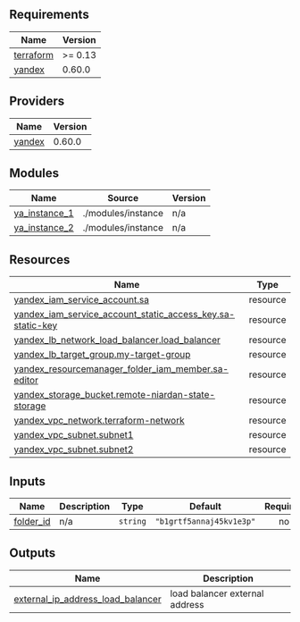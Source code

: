 <!-- BEGIN_TF_DOCS -->
## Requirements

| Name | Version |
|------|---------|
| <a name="requirement_terraform"></a> [terraform](#requirement\_terraform) | >= 0.13 |
| <a name="requirement_yandex"></a> [yandex](#requirement\_yandex) | 0.60.0 |

## Providers

| Name | Version |
|------|---------|
| <a name="provider_yandex"></a> [yandex](#provider\_yandex) | 0.60.0 |

## Modules

| Name | Source | Version |
|------|--------|---------|
| <a name="module_ya_instance_1"></a> [ya\_instance\_1](#module\_ya\_instance\_1) | ./modules/instance | n/a |
| <a name="module_ya_instance_2"></a> [ya\_instance\_2](#module\_ya\_instance\_2) | ./modules/instance | n/a |

## Resources

| Name | Type |
|------|------|
| [yandex_iam_service_account.sa](https://registry.terraform.io/providers/yandex-cloud/yandex/0.60.0/docs/resources/iam_service_account) | resource |
| [yandex_iam_service_account_static_access_key.sa-static-key](https://registry.terraform.io/providers/yandex-cloud/yandex/0.60.0/docs/resources/iam_service_account_static_access_key) | resource |
| [yandex_lb_network_load_balancer.load_balancer](https://registry.terraform.io/providers/yandex-cloud/yandex/0.60.0/docs/resources/lb_network_load_balancer) | resource |
| [yandex_lb_target_group.my-target-group](https://registry.terraform.io/providers/yandex-cloud/yandex/0.60.0/docs/resources/lb_target_group) | resource |
| [yandex_resourcemanager_folder_iam_member.sa-editor](https://registry.terraform.io/providers/yandex-cloud/yandex/0.60.0/docs/resources/resourcemanager_folder_iam_member) | resource |
| [yandex_storage_bucket.remote-niardan-state-storage](https://registry.terraform.io/providers/yandex-cloud/yandex/0.60.0/docs/resources/storage_bucket) | resource |
| [yandex_vpc_network.terraform-network](https://registry.terraform.io/providers/yandex-cloud/yandex/0.60.0/docs/resources/vpc_network) | resource |
| [yandex_vpc_subnet.subnet1](https://registry.terraform.io/providers/yandex-cloud/yandex/0.60.0/docs/resources/vpc_subnet) | resource |
| [yandex_vpc_subnet.subnet2](https://registry.terraform.io/providers/yandex-cloud/yandex/0.60.0/docs/resources/vpc_subnet) | resource |

## Inputs

| Name | Description | Type | Default | Required |
|------|-------------|------|---------|:--------:|
| <a name="input_folder_id"></a> [folder\_id](#input\_folder\_id) | n/a | `string` | `"b1grtf5annaj45kv1e3p"` | no |

## Outputs

| Name | Description |
|------|-------------|
| <a name="output_external_ip_address_load_balancer"></a> [external\_ip\_address\_load\_balancer](#output\_external\_ip\_address\_load\_balancer) | load balancer external address |
<!-- END_TF_DOCS -->